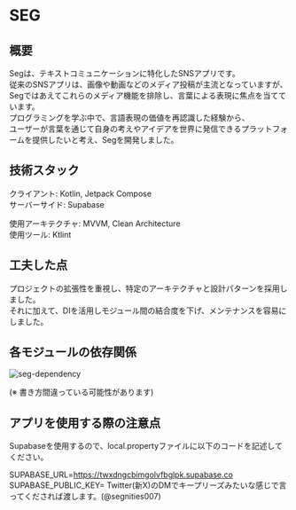 # SEG

## 概要

Segは、テキストコミュニケーションに特化したSNSアプリです。<br>
従来のSNSアプリは、画像や動画などのメディア投稿が主流となっていますが、<br>
Segではあえてこれらのメディア機能を排除し、言葉による表現に焦点を当てています。<br>
プログラミングを学ぶ中で、言語表現の価値を再認識した経験から、<br>
ユーザーが言葉を通じて自身の考えやアイデアを世界に発信できるプラットフォームを提供したいと考え、Segを開発しました。<br>

## 技術スタック

クライアント: Kotlin, Jetpack Compose<br>
サーバーサイド: Supabase<br>

使用アーキテクチャ: MVVM, Clean Architecture<br>
使用ツール: Ktlint<br>

## 工夫した点

プロジェクトの拡張性を重視し、特定のアーキテクチャと設計パターンを採用しました。<br>
それに加えて、DIを活用しモジュール間の結合度を下げ、メンテナンスを容易にしました。<br>

## 各モジュールの依存関係

![seg-dependency](https://github.com/user-attachments/assets/e632063c-c68c-432c-b423-cce40cb8768a)

(※ 書き方間違っている可能性があります)


## アプリを使用する際の注意点

Supabaseを使用するので、local.propertyファイルに以下のコードを記述してください。

SUPABASE_URL=https://twxdngcbimgolvfbglpk.supabase.co <br>
SUPABASE_PUBLIC_KEY= Twitter(新X)のDMでキープリーズみたいな感じで言ってくだされば渡します。(@segnities007)
